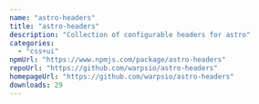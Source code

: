 ```yaml
---
name: "astro-headers"
title: "astro-headers"
description: "Collection of configurable headers for astro"
categories:
  - "css+ui"
npmUrl: "https://www.npmjs.com/package/astro-headers"
repoUrl: "https://github.com/warpsio/astro-headers"
homepageUrl: "https://github.com/warpsio/astro-headers"
downloads: 29
---
```

